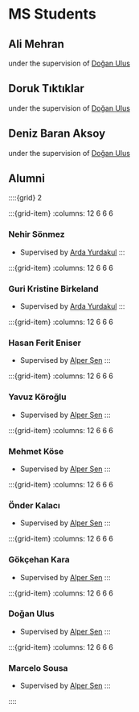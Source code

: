# MS Students

## Ali Mehran
under the supervision of [Doğan Ulus](https://caslab.cmpe.boun.edu.tr/faculty/#dogan-ulus)

## Doruk Tıktıklar
under the supervision of [Doğan Ulus](https://caslab.cmpe.boun.edu.tr/faculty/#dogan-ulus)

## Deniz Baran Aksoy
under the supervision of [Doğan Ulus](https://caslab.cmpe.boun.edu.tr/faculty/#dogan-ulus)

## Alumni

::::{grid} 2

:::{grid-item}
:columns: 12 6 6 6
### Nehir Sönmez
- Supervised by [Arda Yurdakul](https://caslab.cmpe.boun.edu.tr/faculty/#arda-yurdakul)
:::

:::{grid-item}
:columns: 12 6 6 6
### Guri Kristine Birkeland
- Supervised by [Arda Yurdakul](https://caslab.cmpe.boun.edu.tr/faculty/#arda-yurdakul)
:::

:::{grid-item}
:columns: 12 6 6 6
### Hasan Ferit Eniser
- Supervised by [Alper Şen](https://caslab.cmpe.boun.edu.tr/faculty/#alper-sen)
:::

:::{grid-item}
:columns: 12 6 6 6
### Yavuz Köroğlu
- Supervised by [Alper Şen](https://caslab.cmpe.boun.edu.tr/faculty/#alper-sen)
:::

:::{grid-item}
:columns: 12 6 6 6
### Mehmet Köse
- Supervised by [Alper Şen](https://caslab.cmpe.boun.edu.tr/faculty/#alper-sen)
:::

:::{grid-item}
:columns: 12 6 6 6
### Önder Kalacı
- Supervised by [Alper Şen](https://caslab.cmpe.boun.edu.tr/faculty/#alper-sen)
:::

:::{grid-item}
:columns: 12 6 6 6
### Gökçehan Kara
- Supervised by [Alper Şen](https://caslab.cmpe.boun.edu.tr/faculty/#alper-sen)
:::

:::{grid-item}
:columns: 12 6 6 6
### Doğan Ulus
- Supervised by [Alper Şen](https://caslab.cmpe.boun.edu.tr/faculty/#alper-sen)
:::

:::{grid-item}
:columns: 12 6 6 6
### Marcelo Sousa
- Supervised by [Alper Şen](https://caslab.cmpe.boun.edu.tr/faculty/#alper-sen)
:::

::::